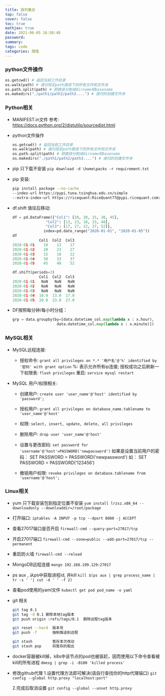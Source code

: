 ```yaml
---
title: 踩坑集合
top: false
cover: false
toc: true
mathjax: true
date: 2021-06-05 16:50:48
password:
summary:
tags: code
categories: 随笔
---
```

### python文件操作
```python
os.getcwd() # 返回当前工作目录
os.walk(path) # 递归现实path路径下的所有文件和文件夹
os.path.split(path) # 把路径分割成dirname和basename
os.makedirs("./path1/path2/path3....") # 递归的创建文件夹
```

### Python相关
- MANIFEST.in文件
	参考: https://docs.python.org/2/distutils/sourcedist.html

- python文件操作
	```python
	os.getcwd() # 返回当前工作目录
  os.walk(path) # 递归现实path路径下的所有文件和文件夹
  os.path.split(path) # 把路径分割成dirname和basename
  os.makedirs("./path1/path2/path3....") # 递归的创建文件夹
	```
- pip 只下载不安装
	`pip download -d \home\packs -r requirement.txt`

- pip 安装:
	```sh
	pip install package --no-cache 
	--index-url https://pypi.tuna.tsinghua.edu.cn/simple 
	--extra-index-url https://ricequant:RiceQuant77@pypi.ricequant.com:8080/simple
	```
- df.shift 值往后移动:
	```python
	df = pd.DataFrame({"Col1": [10, 20, 15, 30, 45],
                   "Col2": [13, 23, 18, 33, 48],
                   "Col3": [17, 27, 22, 37, 52]},
                  index=pd.date_range("2020-01-01", "2020-01-05"))
	df
				Col1  Col2  Col3
	2020-01-01    10    13    17
	2020-01-02    20    23    27
	2020-01-03    15    18    22
	2020-01-04    30    33    37
	2020-01-05    45    48    52
	
	df.shift(periods=3)
				Col1  Col2  Col3
	2020-01-01   NaN   NaN   NaN
	2020-01-02   NaN   NaN   NaN
	2020-01-03   NaN   NaN   NaN
	2020-01-04  10.0  13.0  17.0
	2020-01-05  20.0  23.0  27.0

	```
- DF按照每分钟/每小时分组：
	```python
	grp = data.groupby(by=[data.datetime_col.map(lambda x : x.hour),
                       	data.datetime_col.map(lambda x : x.minute)])
	```


### MySQL相关

- MySQL远程连接:
	- 授权命令: `grant all privileges on *.* '用户名'@'%' identified by '密码' with grant option`
	%: 表示允许所有ip连接; 授权成功之后刷新一下权限表: `flush privileges`
	重启: `service mysql restart`

- MySQL 用户/权限相关:
	- 创建用户:
		`create user 'user_name'@'host' identified by 'password';`
	- 授权用户:
		`grant all privileges on database_name.tablename to 'user_name'@'host'`
	
	- 权限: 
		`select, insert, update, delete, all privileges`
		
	- 删除用户: 
		`drop user 'user_name'@'host'`
	
	- 设置与更改密码:
		`set password for 'username'@'host'=PASSWORD('newpassword')`
		如果是设置当前用户的密码：
		SET  PASSWORD = PASSWORD('newpassword')
		如： SET  PASSWORD = PASSWORD(‘123456’)
	
	- 撤销用户权限:
		`revoke privileges on database.tablename from 'username'@'host';`




### Linux相关

- yum 只下载安装包到指定位置不安装
	`yum install lrzsz.x86_64 --downloadonly --downloaddir=/root/package`

- 打开端口:
	`iptables -A INPUT -p tcp --dport 8080 -j ACCEPT `
	
- 查看27017端口是否开启
	`firewall-cmd --query-port=27017/tcp`

- 开启27017端口
	`firewall-cmd --zone=public --add-port=27017/tcp --permanent`

- 重启防火墙
	`firewall-cmd --reload`

- MongoDB远程连接
	`mongo 192.168.199.129:27017`

- ps aux , 从ps中获取进程id, 并kill
	`kill $(ps aux | grep process_name | tr -s ' '| cut -d ' ' -f 2)`

- 查看pod使用的yaml文件
	`kubectl get pod pod_name -o yaml`

- git 相关
	```sh
	git tag 0.1    
	git tag -d 0.1 删除本地tag版本
	git push origin :refs/tags/0.1  删除远程tag版本

	git reset --hard  版本号
	git push -f       强制推送到远程
	
	git stash         暂存本次改动
	git stash pop     将暂存的取出
	```
- docker容器被kill掉，k8s中该节点的pod也被驱赶，因而使用以下命令查看被kill的所有进程
	`dmesg | grep -i -B100 'killed process'`


- 修改github代理
	1.设置代理方法即可解决(请自行查找你的http代理端口)
	`git config --global http.proxy "localhost:port"`

	2.完成后取消设置
	`git config --global --unset http.proxy`


